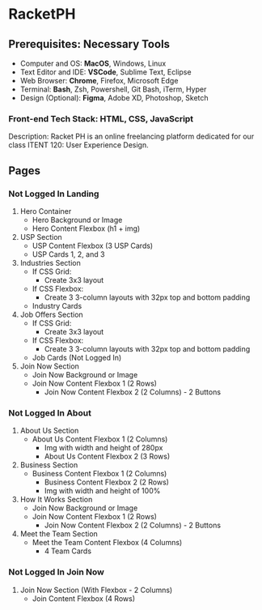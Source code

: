 # RacketPH
## Prerequisites: Necessary Tools
- Computer and OS: **MacOS**, Windows, Linux
- Text Editor and IDE: **VSCode**, Sublime Text, Eclipse
- Web Browser: **Chrome**, Firefox, Microsoft Edge
- Terminal: **Bash**, Zsh, Powershell, Git Bash, iTerm, Hyper
- Design (Optional): **Figma**, Adobe XD, Photoshop, Sketch

### Front-end Tech Stack: HTML, CSS, JavaScript

Description: Racket PH is an online freelancing platform dedicated for our class ITENT 120: User Experience Design. 

## Pages
### Not Logged In Landing
1. Hero Container
    - Hero Background or Image
    - Hero Content Flexbox (h1 + img)
2. USP Section
    - USP Content Flexbox (3 USP Cards)
    - USP Cards 1, 2, and 3
3. Industries Section
    - If CSS Grid:
        * Create 3x3 layout
    - If CSS Flexbox:
        * Create 3 3-column layouts with 32px top and bottom padding
    - Industry Cards
4. Job Offers Section
    - If CSS Grid:
        * Create 3x3 layout
    - If CSS Flexbox:
        * Create 3 3-column layouts with 32px top and bottom padding
    - Job Cards (Not Logged In)
5. Join Now Section
    - Join Now Background or Image
    - Join Now Content Flexbox 1 (2 Rows)
        * Join Now Content Flexbox 2 (2 Columns) - 2 Buttons

### Not Logged In About
1. About Us Section
    - About Us Content Flexbox 1 (2 Columns)
        * Img with width and height of 280px
        * About Us Content Flexbox 2 (3 Rows)
2. Business Section
    - Business Content Flexbox 1 (2 Columns)
        * Business Content Flexbox 2 (2 Rows)
        * Img with width and height of 100%
3. How It Works Section
    - Join Now Background or Image
    - Join Now Content Flexbox 1 (2 Rows)
        * Join Now Content Flexbox 2 (2 Columns) - 2 Buttons
4. Meet the Team Section
    - Meet the Team Content Flexbox (4 Columns)
        * 4 Team Cards

### Not Logged In Join Now
1. Join Now Section (With Flexbox - 2 Columns)
    - Join Content Flexbox (4 Rows)
